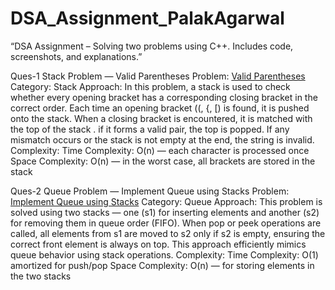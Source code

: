 # DSA_Assignment_PalakAgarwal
“DSA Assignment – Solving two problems using C++. Includes code, screenshots, and explanations.”

Ques-1
Stack Problem — Valid Parentheses
Problem: [Valid Parentheses](https://leetcode.com/problems/valid-parentheses/description/)
Category: Stack
Approach:
In this problem, a stack is used to check whether every opening bracket has a corresponding closing bracket in the correct order. Each time an opening bracket ((, {, [) is found, it is pushed onto the stack. When a closing bracket is encountered, it is matched with the top of the stack . if it forms a valid pair, the top is popped. If any mismatch occurs or the stack is not empty at the end, the string is invalid.
Complexity:
Time Complexity: O(n) — each character is processed once
Space Complexity: O(n) — in the worst case, all brackets are stored in the stack

Ques-2
Queue Problem — Implement Queue using Stacks
Problem: [Implement Queue using Stacks](https://leetcode.com/problems/implement-queue-using-stacks/description/)
Category: Queue
Approach:
This problem is solved using two stacks — one (s1) for inserting elements and another (s2) for removing them in queue order (FIFO). When pop or peek operations are called, all elements from s1 are moved to s2 only if s2 is empty, ensuring the correct front element is always on top. This approach efficiently mimics queue behavior using stack operations.
Complexity:
Time Complexity: O(1) amortized for push/pop
Space Complexity: O(n) — for storing elements in the two stacks


